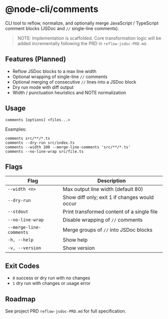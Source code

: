 # @node-cli/comments

CLI tool to reflow, normalize, and optionally merge JavaScript / TypeScript comment blocks (JSDoc and `//` single-line comments).

> NOTE: Implementation is scaffolded. Core transformation logic will be added incrementally following the PRD in `reflow-jsdoc-PRD.md`.

## Features (Planned)
- Reflow JSDoc blocks to a max line width
- Optional wrapping of single-line `//` comments
- Optional merging of consecutive `//` lines into a JSDoc block
- Dry run mode with diff output
- Width / punctuation heuristics and NOTE normalization

## Usage
```
comments [options] <files...>
```

Examples:
```
comments src/**/*.ts
comments --dry-run src/index.ts
comments --width 100 --merge-line-comments 'src/**/*.ts'
comments --no-line-wrap src/file.ts
```

## Flags
| Flag | Description |
| ---- | ----------- |
| `--width <n>` | Max output line width (default 80) |
| `--dry-run` | Show diff only; exit 1 if changes would occur |
| `--stdout` | Print transformed content of a single file |
| `--no-line-wrap` | Disable wrapping of `//` comments |
| `--merge-line-comments` | Merge groups of `//` into JSDoc blocks |
| `-h, --help` | Show help |
| `-v, --version` | Show version |

## Exit Codes
- `0` success or dry run with no changes
- `1` dry run with changes or usage error

## Roadmap
See project PRD `reflow-jsdoc-PRD.md` for full specification.
